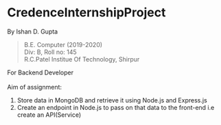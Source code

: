# CredenceInternshipProject
By Ishan D. Gupta</br>
> B.E. Computer (2019-2020)</br>
Div: B, Roll no: 145</br>
R.C.Patel Institue Of Technology, Shirpur</br>

For Backend Developer</br></br>
Aim of assignment:
1. Store data in MongoDB and retrieve it using Node.js and Express.js</br>
2. Create an endpoint in Node.js to pass on that data to the front-end i.e create an API(Service)</br>
